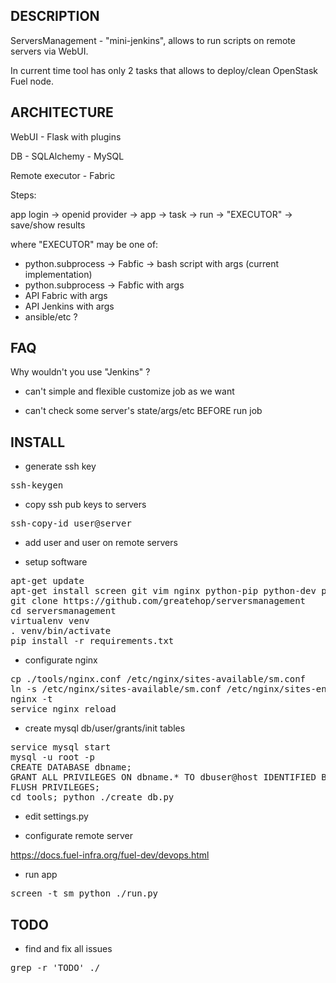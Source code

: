 ## DESCRIPTION

ServersManagement - "mini-jenkins", allows to run scripts on remote servers via WebUI.

In current time tool has only 2 tasks that allows to deploy/clean OpenStask Fuel node.

## ARCHITECTURE

WebUI - Flask with plugins

DB - SQLAlchemy - MySQL

Remote executor - Fabric

Steps:

app login -> openid provider -> app -> task -> run -> "EXECUTOR" -> save/show results

where "EXECUTOR" may be one of:
- python.subprocess -> Fabfic -> bash script with args (current implementation)
- python.subprocess -> Fabfic with args
- API Fabric with args
- API Jenkins with args
- ansible/etc ?

## FAQ

Why wouldn't you use "Jenkins" ?

- can't simple and flexible customize job as we want

- can't check some server's state/args/etc BEFORE run job

## INSTALL

- generate ssh key

<pre>
ssh-keygen
</pre>

- copy ssh pub keys to servers

<pre>
ssh-copy-id user@server
</pre>

- add user and user on remote servers

- setup software

<pre>
apt-get update
apt-get install screen git vim nginx python-pip python-dev python-virtualenv mysql-server libmysqlclient-dev
git clone https://github.com/greatehop/serversmanagement
cd serversmanagement
virtualenv venv
. venv/bin/activate
pip install -r requirements.txt
</pre>

- configurate nginx

<pre>
cp ./tools/nginx.conf /etc/nginx/sites-available/sm.conf
ln -s /etc/nginx/sites-available/sm.conf /etc/nginx/sites-enabled/
nginx -t
service nginx reload
</pre>

- create mysql db/user/grants/init tables

<pre>
service mysql start
mysql -u root -p
CREATE DATABASE dbname;
GRANT ALL PRIVILEGES ON dbname.* TO dbuser@host IDENTIFIED BY password WITH GRANT OPTION;
FLUSH PRIVILEGES;
cd tools; python ./create_db.py
</pre>

- edit settings.py

- configurate remote server

https://docs.fuel-infra.org/fuel-dev/devops.html

- run app

<pre>
screen -t sm python ./run.py
</pre>

## TODO

- find and fix all issues

<pre>
grep -r 'TODO' ./
</pre>